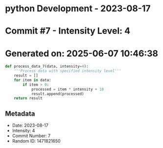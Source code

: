 ﻿# python Development - 2023-08-17
# Commit #7 - Intensity Level: 4
# Generated on: 2025-06-07 10:46:38
```python
def process_data_7(data, intensity=4):
    '''Process data with specified intensity level'''
    result = []
    for item in data:
        if item > 0:
            processed = item * intensity + 10
            result.append(processed)
    return result
```
## Metadata
- Date: 2023-08-17
- Intensity: 4
- Commit Number: 7
- Random ID: 1471821650
